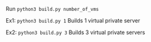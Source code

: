 Run `python3 build.py number_of_vms`

Ex1: `python3 build.py 1` Builds 1 virtual private server

Ex2: `python3 build.py 3` Builds 3 virtual private servers


